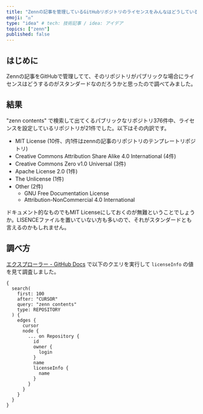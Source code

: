 ```yaml
---
title: "Zennの記事を管理しているGitHubリポジトリのライセンスをみんなはどうしているのか調べてみた"
emoji: "⚖️"
type: "idea" # tech: 技術記事 / idea: アイデア
topics: ["zenn"]
published: false
---
```


## はじめに

Zennの記事をGitHubで管理してて、そのリポジトリがパブリックな場合にライセンスはどうするのがスタンダードなのだろうかと思ったので調べてみました。

## 結果

"zenn contents" で検索して出てくるパブリックなリポジトリ376件中、ライセンスを設定しているリポジトリが21件でした。以下はその内訳です。

- MIT License (10件、内1件はzennの記事のリポジトリのテンプレートリポジトリ)
- Creative Commons Attribution Share Alike 4.0 International (4件)
- Creative Commons Zero v1.0 Universal (3件)
- Apache License 2.0 (1件)
- The Unlicense (1件)
- Other (2件)
  - GNU Free Documentation License
  - Attribution-NonCommercial 4.0 International

ドキュメント的なものでもMIT Licenseにしておくのが無難ということでしょうか。LISENCEファイルを置いていない方も多いので、それがスタンダードとも言えるのかもしれません。

## 調べ方

[エクスプローラー - GitHub Docs](https://docs.github.com/ja/graphql/overview/explorer) で以下のクエリを実行して `licenseInfo` の値を見て調査しました。

```gql
{
  search(
    first: 100
    after: "CURSOR"
    query: "zenn contents"
    type: REPOSITORY
  ) {
    edges {
      cursor
      node {
        ... on Repository {
          id
          owner {
            login
          }
          name
          licenseInfo {
            name
          }
        }
      }
    }
  }
}
```
